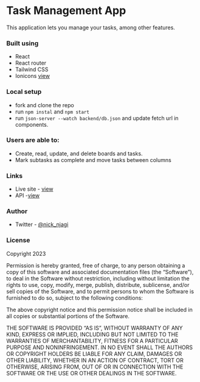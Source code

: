 # Task Management App

This application lets you manage your tasks, among other features.

### Built using

- React
- React router
- Tailwind CSS 
- Ionicons [view](https://ionic.io/ionicons)

### Local setup

- fork and clone the repo
- run ```npm instal``` and ```npm start```
- run ```json-server --watch backend/db.json``` and update fetch url in components.

### Users are able to:
- Create, read, update, and delete boards and tasks.
- Mark subtasks as complete and move tasks between columns

### Links

- Live site - [view](https://legendary-kashata-345a50.netlify.app/)
- API -[view](https://task-management-app-ibvr.onrender.com/boards)

### Author

- Twitter - [@nick_njagi](https://www.twitter.com/nick_njagi)

### License
Copyright 2023 

Permission is hereby granted, free of charge, to any person obtaining a copy of this software and associated documentation files (the “Software”), to deal in the Software without restriction, including without limitation the rights to use, copy, modify, merge, publish, distribute, sublicense, and/or sell copies of the Software, and to permit persons to whom the Software is furnished to do so, subject to the following conditions:

The above copyright notice and this permission notice shall be included in all copies or substantial portions of the Software.

THE SOFTWARE IS PROVIDED “AS IS”, WITHOUT WARRANTY OF ANY KIND, EXPRESS OR IMPLIED, INCLUDING BUT NOT LIMITED TO THE WARRANTIES OF MERCHANTABILITY, FITNESS FOR A PARTICULAR PURPOSE AND NONINFRINGEMENT. IN NO EVENT SHALL THE AUTHORS OR COPYRIGHT HOLDERS BE LIABLE FOR ANY CLAIM, DAMAGES OR OTHER LIABILITY, WHETHER IN AN ACTION OF CONTRACT, TORT OR OTHERWISE, ARISING FROM, OUT OF OR IN CONNECTION WITH THE SOFTWARE OR THE USE OR OTHER DEALINGS IN THE SOFTWARE.
